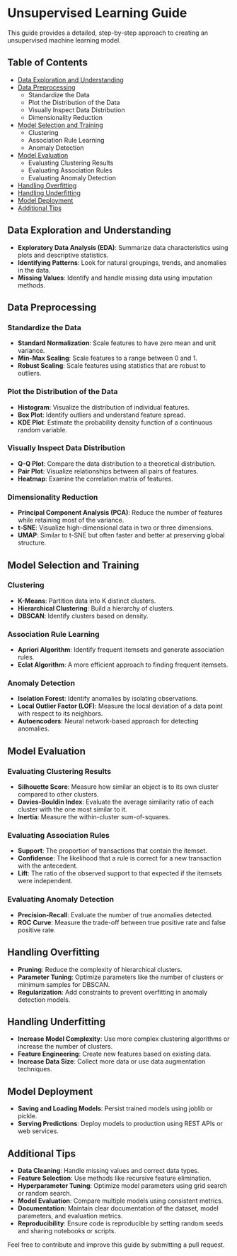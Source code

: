 # Unsupervised Learning Guide

This guide provides a detailed, step-by-step approach to creating an unsupervised machine learning model.

## Table of Contents
- [Data Exploration and Understanding](#data-exploration-and-understanding)
- [Data Preprocessing](#data-preprocessing)
  - Standardize the Data
  - Plot the Distribution of the Data
  - Visually Inspect Data Distribution
  - Dimensionality Reduction
- [Model Selection and Training](#model-selection-and-training)
  - Clustering
  - Association Rule Learning
  - Anomaly Detection
- [Model Evaluation](#model-evaluation)
  - Evaluating Clustering Results
  - Evaluating Association Rules
  - Evaluating Anomaly Detection
- [Handling Overfitting](#handling-overfitting)
- [Handling Underfitting](#handling-underfitting)
- [Model Deployment](#model-deployment)
- [Additional Tips](#additional-tips)

## Data Exploration and Understanding
- **Exploratory Data Analysis (EDA)**: Summarize data characteristics using plots and descriptive statistics.
- **Identifying Patterns**: Look for natural groupings, trends, and anomalies in the data.
- **Missing Values**: Identify and handle missing data using imputation methods.

## Data Preprocessing

### Standardize the Data
- **Standard Normalization**: Scale features to have zero mean and unit variance.
- **Min-Max Scaling**: Scale features to a range between 0 and 1.
- **Robust Scaling**: Scale features using statistics that are robust to outliers.

### Plot the Distribution of the Data
- **Histogram**: Visualize the distribution of individual features.
- **Box Plot**: Identify outliers and understand feature spread.
- **KDE Plot**: Estimate the probability density function of a continuous random variable.

### Visually Inspect Data Distribution
- **Q-Q Plot**: Compare the data distribution to a theoretical distribution.
- **Pair Plot**: Visualize relationships between all pairs of features.
- **Heatmap**: Examine the correlation matrix of features.

### Dimensionality Reduction
- **Principal Component Analysis (PCA)**: Reduce the number of features while retaining most of the variance.
- **t-SNE**: Visualize high-dimensional data in two or three dimensions.
- **UMAP**: Similar to t-SNE but often faster and better at preserving global structure.

## Model Selection and Training

### Clustering
- **K-Means**: Partition data into K distinct clusters.
- **Hierarchical Clustering**: Build a hierarchy of clusters.
- **DBSCAN**: Identify clusters based on density.

### Association Rule Learning
- **Apriori Algorithm**: Identify frequent itemsets and generate association rules.
- **Eclat Algorithm**: A more efficient approach to finding frequent itemsets.

### Anomaly Detection
- **Isolation Forest**: Identify anomalies by isolating observations.
- **Local Outlier Factor (LOF)**: Measure the local deviation of a data point with respect to its neighbors.
- **Autoencoders**: Neural network-based approach for detecting anomalies.

## Model Evaluation

### Evaluating Clustering Results
- **Silhouette Score**: Measure how similar an object is to its own cluster compared to other clusters.
- **Davies-Bouldin Index**: Evaluate the average similarity ratio of each cluster with the one most similar to it.
- **Inertia**: Measure the within-cluster sum-of-squares.

### Evaluating Association Rules
- **Support**: The proportion of transactions that contain the itemset.
- **Confidence**: The likelihood that a rule is correct for a new transaction with the antecedent.
- **Lift**: The ratio of the observed support to that expected if the itemsets were independent.

### Evaluating Anomaly Detection
- **Precision-Recall**: Evaluate the number of true anomalies detected.
- **ROC Curve**: Measure the trade-off between true positive rate and false positive rate.

## Handling Overfitting
- **Pruning**: Reduce the complexity of hierarchical clusters.
- **Parameter Tuning**: Optimize parameters like the number of clusters or minimum samples for DBSCAN.
- **Regularization**: Add constraints to prevent overfitting in anomaly detection models.

## Handling Underfitting
- **Increase Model Complexity**: Use more complex clustering algorithms or increase the number of clusters.
- **Feature Engineering**: Create new features based on existing data.
- **Increase Data Size**: Collect more data or use data augmentation techniques.

## Model Deployment
- **Saving and Loading Models**: Persist trained models using joblib or pickle.
- **Serving Predictions**: Deploy models to production using REST APIs or web services.

## Additional Tips
- **Data Cleaning**: Handle missing values and correct data types.
- **Feature Selection**: Use methods like recursive feature elimination.
- **Hyperparameter Tuning**: Optimize model parameters using grid search or random search.
- **Model Evaluation**: Compare multiple models using consistent metrics.
- **Documentation**: Maintain clear documentation of the dataset, model parameters, and evaluation metrics.
- **Reproducibility**: Ensure code is reproducible by setting random seeds and sharing notebooks or scripts.

Feel free to contribute and improve this guide by submitting a pull request.
